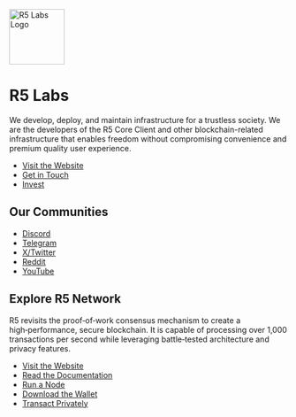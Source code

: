<picture>
  <source media="(prefers-color-scheme: dark)" srcset="https://raw.githubusercontent.com/r5-labs/.github/main/assets/r5-labs-logo-white.png">
  <source media="(prefers-color-scheme: light)" srcset="https://raw.githubusercontent.com/r5-labs/.github/main/assets/r5-labs-logo-black.png">
  <img alt="R5 Labs Logo" src="ttps://raw.githubusercontent.com/r5-labs/.github/main/assets/r5-labs-logo-white.png" height="100">
</picture>

# R5 Labs

We develop, deploy, and maintain infrastructure for a trustless society. We are the developers of the R5 Core Client and other blockchain-related infrastructure that enables freedom without compromising convenience and premium quality user experience.

* [Visit the Website](https://r5labs.org)
* [Get in Touch](mailto:contact@r5labs.org)
* [Invest](https://r5labs.org/invest)

## Our Communities

* [Discord](https://discord.gg/yQ7JDsAf5J)
* [Telegram](https://t.me/r5labs)
* [X/Twitter](https://x.com/r5_labs)
* [Reddit](https://www.reddit.com/r/r5network/)
* [YouTube](https://www.youtube.com/@r5network)

## Explore R5 Network

R5 revisits the proof‑of‑work consensus mechanism to create a high‑performance, secure blockchain. It is capable of processing over 1,000 transactions per second while leveraging battle‑tested architecture and privacy features.

* [Visit the Website](https://r5.network)
* [Read the Documentation](https://docs.r5.network)
* [Run a Node](https://github.com/r5-labs/r5-core/releases/latest)
* [Download the Wallet](https://github.com/r5-labs/r5-wallet/releases/latest)
* [Transact Privately](https://zknet.r5.network)
